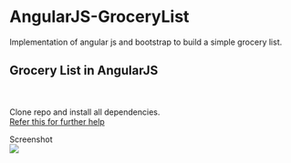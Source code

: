 # AngularJS-GroceryList
Implementation of angular js and bootstrap to build a simple grocery list.
<h2>Grocery List in AngularJS</h2><br><br>
Clone repo and install all dependencies.<br>
<a href="https://gist.github.com/tusharbabbar/d8fc8d3448db6085bae6">Refer this for further help<br></a>

Screenshot<br>
<img src="https://image.ibb.co/hiVsTG/grocery.png">


